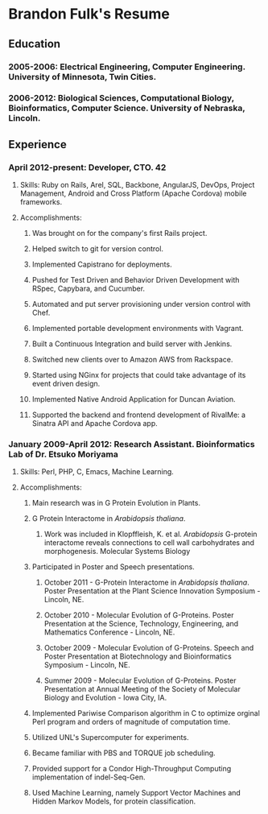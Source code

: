 # Brandon Fulk's Resume

## Education

### 2005-2006: Electrical Engineering, Computer Engineering.  University of Minnesota, Twin Cities.

### 2006-2012: Biological Sciences, Computational Biology, Bioinformatics, Computer Science.  University of Nebraska, Lincoln.

## Experience

### April 2012-present: Developer, CTO. 42

1.  Skills: Ruby on Rails, Arel, SQL, Backbone, AngularJS, DevOps, Project Management, Android and Cross Platform (Apache Cordova) mobile frameworks.

2.  Accomplishments:

    1.  Was brought on for the company's first Rails project.
    
    2.  Helped switch to git for version control.
    
    3.  Implemented Capistrano for deployments.
    
    4.  Pushed for Test Driven and Behavior Driven Development with RSpec, Capybara, and Cucumber.
    
    5.  Automated and put server provisioning under version control with Chef.
    
    6.  Implemented portable development environments with Vagrant.
    
    7.  Built a Continuous Integration and build server with Jenkins.
    
    8.  Switched new clients over to Amazon AWS from Rackspace.
    
    9.  Started using NGinx for projects that could take advantage of its event driven design.
    
    10. Implemented Native Android Application for Duncan Aviation.
    
    11. Supported the backend and frontend development of RivalMe: a Sinatra API and Apache Cordova app.

### January 2009-April 2012: Research Assistant. Bioinformatics Lab of Dr. Etsuko Moriyama

1.  Skills: Perl, PHP, C, Emacs, Machine Learning.

2.  Accomplishments:

    1.  Main research was in G Protein Evolution in Plants.
    
    2.  G Protein Interactome in *Arabidopsis thaliana*.
    
        1.  Work was included in Klopffleish, K. et al. *Arabidopsis* G-protein interactome reveals connections to cell wall carbohydrates and morphogenesis. Molecular Systems Biology
    
    3.  Participated in Poster and Speech presentations.
    
        1.  October 2011 - G-Protein Interactome in *Arabidopsis thaliana*. Poster Presentation at the Plant Science Innovation Symposium - Lincoln, NE.
        
        2.  October 2010 - Molecular Evolution of G-Proteins. Poster Presentation at the Science, Technology, Engineering, and Mathematics Conference - Lincoln, NE.
        
        3.  October 2009 - Molecular Evolution of G-Proteins. Speech and Poster Presentation at Biotechnology and Bioinformatics Symposium - Lincoln, NE.
        
        4.  Summer 2009 - Molecular Evolution of G-Proteins. Poster Presentation at Annual Meeting of the Society of Molecular Biology and Evolution - Iowa City, IA.
    
    4.  Implemented Pariwise Comparison algorithm in C to optimize orginal Perl program and orders of magnitude of computation time.
    
    5.  Utilized UNL's Supercomputer for experiments.
    
    6.  Became familiar with PBS and TORQUE job scheduling.
    
    7.  Provided support for a Condor High-Throughput Computing implementation of indel-Seq-Gen.
    
    8.  Used Machine Learning, namely Support Vector Machines and Hidden Markov Models, for protein classification.
